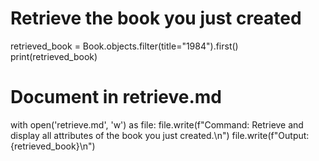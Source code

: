 # Retrieve the book you just created

retrieved_book = Book.objects.filter(title="1984").first()
print(retrieved_book)

# Document in retrieve.md

with open('retrieve.md', 'w') as file:
file.write(f"Command: Retrieve and display all attributes of the book you just created.\n")
file.write(f"Output: {retrieved_book}\n")
